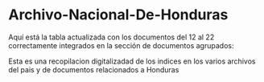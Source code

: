 # Archivo-Nacional-De-Honduras
Aquí está la tabla actualizada con los documentos del 12 al 22 correctamente integrados en la sección de documentos agrupados:

Esta es una recopilacion digitalizadad de los indices en los varios archivos del pais y de documentos relacionados a Honduras
